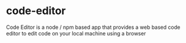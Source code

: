 # code-editor
Code Editor is a node / npm based app that provides a web based code editor to edit code on your local machine using a browser
